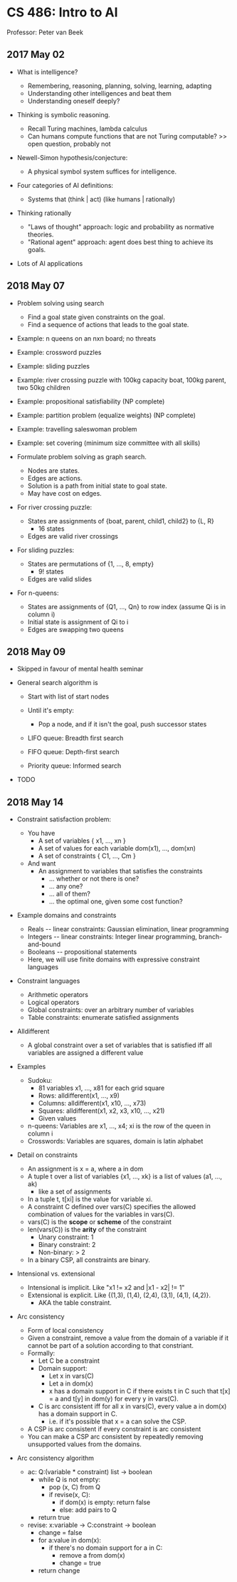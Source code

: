 # CS 486: Intro to AI

Professor: Peter van Beek

## 2017 May 02

- What is intelligence?
  - Remembering, reasoning, planning, solving, learning, adapting
  - Understanding other intelligences and beat them
  - Understanding oneself deeply?

- Thinking is symbolic reasoning.
  - Recall Turing machines, lambda calculus
  - Can humans compute functions that are not Turing computable? >> open question, probably not

- Newell-Simon hypothesis/conjecture:
  - A physical symbol system suffices for intelligence.

- Four categories of AI definitions:
  - Systems that (think | act) (like humans | rationally)

- Thinking rationally
  - "Laws of thought" approach: logic and probability as normative theories.
  - "Rational agent" approach: agent does best thing to achieve its goals.

- Lots of AI applications

## 2018 May 07

- Problem solving using search
  - Find a goal state given constraints on the goal.
  - Find a sequence of actions that leads to the goal state.

- Example: n queens on an nxn board; no threats
- Example: crossword puzzles
- Example: sliding puzzles
- Example: river crossing puzzle with 100kg capacity boat, 100kg parent, two 50kg children
- Example: propositional satisfiability (NP complete)
- Example: partition problem (equalize weights) (NP complete)
- Example: travelling saleswoman problem
- Example: set covering (minimum size committee with all skills)

- Formulate problem solving as graph search.
  - Nodes are states.
  - Edges are actions.
  - Solution is a path from initial state to goal state.
  - May have cost on edges.

- For river crossing puzzle:
  - States are assignments of {boat, parent, child1, child2} to {L, R}
    - 16 states
  - Edges are valid river crossings

- For sliding puzzles:
  - States are permutations of {1, ..., 8, empty}
    - 9! states
  - Edges are valid slides

- For n-queens:
  - States are assignments of {Q1, ..., Qn} to row index (assume Qi is in
    column i)
  - Initial state is assignment of Qi to i
  - Edges are swapping two queens

## 2018 May 09

- Skipped in favour of mental health seminar

- General search algorithm is
  - Start with list of start nodes
  - Until it's empty:
    - Pop a node, and if it isn't the goal, push successor states

  - LIFO queue: Breadth first search
  - FIFO queue: Depth-first search
  - Priority queue: Informed search

- TODO

## 2018 May 14

- Constraint satisfaction problem:
  - You have
    - A set of variables { x1, ..., xn }
    - A set of values for each variable dom(x1), ..., dom(xn)
    - A set of constraints { C1, ..., Cm }
  - And want
    - An assignment to variables that satisfies the constraints
      - ... whether or not there is one?
      - ... any one?
      - ... all of them?
      - ... the optimal one, given some cost function?

- Example domains and constraints
  - Reals -- linear constraints: Gaussian elimination, linear programming
  - Integers -- linear constraints: Integer linear programming,
    branch-and-bound
  - Booleans -- propositional statements
  - Here, we will use finite domains with expressive constraint languages

- Constraint languages
  - Arithmetic operators
  - Logical operators
  - Global constraints: over an arbitrary number of variables
  - Table constraints: enumerate satisfied assignments

- Alldifferent
  - A global constraint over a set of variables that is satisfied iff all
    variables are assigned a different value

- Examples
  - Sudoku:
    - 81 variables x1, ..., x81 for each grid square
    - Rows: alldifferent(x1, ..., x9)
    - Columns: alldifferent(x1, x10, ..., x73)
    - Squares: alldifferent(x1, x2, x3, x10, ..., x21)
    - Given values
  - n-queens: Variables are x1, ..., x4; xi is the row of the queen in column i
  - Crosswords: Variables are squares, domain is latin alphabet

- Detail on constraints
  - An assignment is x = a, where a in dom
  - A tuple t over a list of variables {x1, ..., xk} is a list of values (a1, ..., ak)
    - like a set of assignments
  - In a tuple t, t[xi] is the value for variable xi.
  - A constraint C defined over vars(C) specifies the allowed combination of values for the variables in vars(C).
  - vars(C) is the **scope** or **scheme** of the constraint
  - len(vars(C)) is the **arity** of the constraint
    - Unary constraint: 1
    - Binary constraint: 2
    - Non-binary: > 2
  - In a binary CSP, all constraints are binary.

- Intensional vs. extensional
  - Intensional is implicit. Like "x1 != x2 and |x1 - x2| != 1"
  - Extensional is explicit. Like {(1,3), (1,4), (2,4), (3,1), (4,1), (4,2)}.
    - AKA the table constraint.

- Arc consistency
  - Form of local consistency
  - Given a constraint, remove a value from the domain of a variable if it
    cannot be part of a solution according to that constriant.
  - Formally:
    - Let C be a constraint
    - Domain support:
      - Let x in vars(C)
      - Let a in dom(x)
      - x has a domain support in C if there exists t in C such that t[x] = a
        and t[y] in dom(y) for every y in vars(C).
    - C is arc consistent iff for all x in vars(C), every value a in dom(x) has
      a domain support in C.
      - i.e. if it's possible that x = a can solve the CSP.
  - A CSP is arc consistent if every constraint is arc consistent
  - You can make a CSP arc consistent by repeatedly removing unsupported values
    from the domains.

- Arc consistency algorithm
  - ac: Q:(variable * constraint) list -> boolean
    - while Q is not empty:
      - pop (x, C) from Q
      - if revise(x, C):
        - if dom(x) is empty: return false
        - else: add pairs to Q
    - return true
  - revise: x:variable -> C:constraint -> boolean
    - change = false
    - for a:value in dom(x):
      - if there's no domain support for a in C:
        - remove a from dom(x)
        - change = true
    - return change
